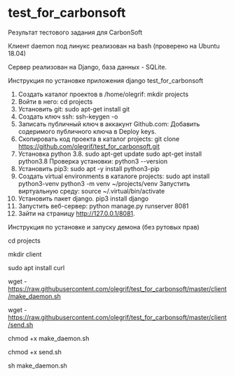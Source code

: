 # test_for_carbonsoft
Результат тестового задания для CarbonSoft

Клиент daemon под линукс реализован на bash (проверено на Ubuntu 18.04)

Сервер реализован на Django, база данных - SQLite.

Инструкция по установке приложения django test_for_carbonsoft

1. Создать каталог проектов в /home/olegrif:
mkdir projects
2. Войти в него:
cd projects
3. Установить git:
sudo apt-get install git
4. Создать ключ ssh:
ssh-keygen -o
6. Записать публичный ключ в аккакунт Github.com:
Добавить содеримого публичного ключа в Deploy keys.
8. Скопировать код проекта в каталог projects:
git clone https://github.com/olegrif/test_for_carbonsoft.git
7. Установка python 3.8.
sudo apt-get update
sudo apt-get install python3.8
Проверка установки:
python3 --version
8. Установить pip3:
sudo apt -y install python3-pip
9. Создать virtual environments в каталоге projects:
sudo apt install python3-venv
python3 -m venv ~/projects/venv
Запустить виртуальную среду:
source ~/.virtual/bin/activate
10. Установить пакет django.
pip3 install django
11. Запустить веб-сервер:
python manage.py runserver 8081
12. Зайти на страницу http://127.0.0.1/8081.

Инструкция по установке и запуску демона (без рутовых прав)

cd projects

mkdir client

sudo apt install curl

wget - https://raw.githubusercontent.com/olegrif/test_for_carbonsoft/master/client/make_daemon.sh

wget - https://raw.githubusercontent.com/olegrif/test_for_carbonsoft/master/client/send.sh

chmod +x make_daemon.sh

chmod +x send.sh

sh make_daemon.sh

